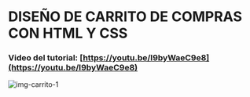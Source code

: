 # DISEÑO DE CARRITO DE COMPRAS CON HTML Y CSS
### Video del tutorial: [https://youtu.be/I9byWaeC9e8](https://youtu.be/I9byWaeC9e8)

![img-carrito-1](https://user-images.githubusercontent.com/85034795/232850611-64324dd2-bc89-45d3-9af1-5998d034dcb9.jpg)


